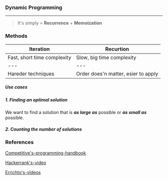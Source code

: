 ### Dynamic Programming
___

> It's simply = **Recurrence** + **Memoization**

### Methods
Iteration | Recurtion |
--- | --- |
Fast, short time complexity| Slow, big time complexity |
--- | --- |
Hareder techniques | Order does'n matter, esier to apply|

##### Use cases
##### 1. Finding an optimal solution
We want to find a solution that is ***as large as*** possible or ***as small as*** possible.
##### 2. Counting the number of solutions

### References
[Competitive's-programming-handbook](https://cses.fi/book.pdf)

[Hackerrank's-video](https://www.youtube.com/watch?v=P8Xa2BitN3I&t=260s)

[Errichto's-videos](https://www.youtube.com/watch?v=YBSt1jYwVfU&list=PLl0KD3g-oDOGJUdmhFk19LaPgrfmAGQfo)
